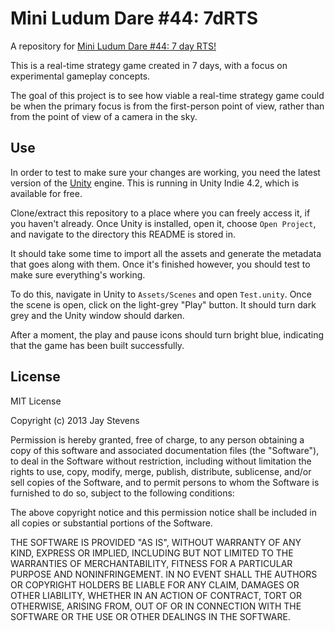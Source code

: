 Mini Ludum Dare #44: 7dRTS
================

A repository for [Mini Ludum Dare #44: 7 day RTS!][1] 

This is a real-time strategy game created in 7 days, with a focus on experimental gameplay concepts.

The goal of this project is to see how viable a real-time strategy game could be when the primary focus is from the first-person point of view, rather than from the point of view of a camera in the sky.

  [1]: http://www.ludumdare.com/compo/2013/07/05/minild-44-announcement/
  
Use
------------------------------------------------------------------------

In order to test to make sure your changes are working, you need the latest version of the [Unity][2] engine. This is running in Unity Indie 4.2, which is available for free.

Clone/extract this repository to a place where you can freely access it, if you haven't already. Once Unity is installed, open it, choose `Open Project`, and navigate to the directory this README is stored in.

It should take some time to import all the assets and generate the metadata that goes along with them. Once it's finished however, you should test to make sure everything's working.

To do this, navigate in Unity to `Assets/Scenes` and open `Test.unity`. Once the scene is open, click on the light-grey "Play" button. It should turn dark grey and the Unity window should darken.

After a moment, the play and pause icons should turn bright blue, indicating that the game has been built successfully.

  [2]: http://unity3d.com/unity/download/


License
------------------------------------------------------------------------

MIT License

Copyright (c) 2013 Jay Stevens

Permission is hereby granted, free of charge, to any person obtaining a copy of this software and associated documentation files (the "Software"), to deal in the Software without restriction, including without limitation the rights to use, copy, modify, merge, publish, distribute, sublicense, and/or sell copies of the Software, and to permit persons to whom the Software is furnished to do so, subject to the following conditions:

The above copyright notice and this permission notice shall be included in all copies or substantial portions of the Software.

THE SOFTWARE IS PROVIDED "AS IS", WITHOUT WARRANTY OF ANY KIND, EXPRESS OR IMPLIED, INCLUDING BUT NOT LIMITED TO THE WARRANTIES OF MERCHANTABILITY, FITNESS FOR A PARTICULAR PURPOSE AND NONINFRINGEMENT. IN NO EVENT SHALL THE AUTHORS OR COPYRIGHT HOLDERS BE LIABLE FOR ANY CLAIM, DAMAGES OR OTHER LIABILITY, WHETHER IN AN ACTION OF CONTRACT, TORT OR OTHERWISE, ARISING FROM, OUT OF OR IN CONNECTION WITH THE SOFTWARE OR THE USE OR OTHER DEALINGS IN THE SOFTWARE.
